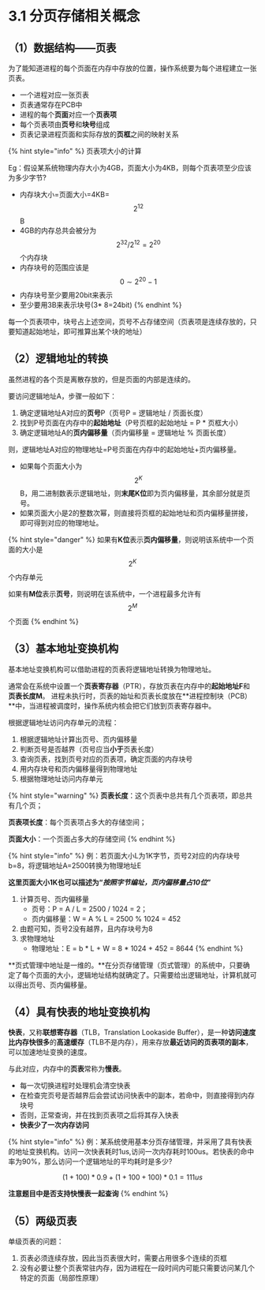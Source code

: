 # 3.1 分页存储相关概念



## （1）数据结构——页表

为了能知道进程的每个页面在内存中存放的位置，操作系统要为每个进程建立一张页表。

* 一个进程对应一张页表
* 页表通常存在PCB中
* 进程的每个**页面**对应一个**页表项**
* 每个页表项由**页号**和**块号**组成
* 页表记录进程页面和实际存放的**页框**之间的映射关系

{% hint style="info" %}
页表项大小的计算

Eg：假设某系统物理内存大小为4GB，页面大小为4KB，则每个页表项至少应该为多少字节? 

* 内存块大小=页面大小=4KB=$$2^{12}$$B 
* 4GB的内存总共会被分为 $$2^{32}/2^{12}=2^{20}$$个内存块
* 内存块号的范围应该是 $$0 \sim 2^{20} -1$$
* 内存块号至少要用20bit来表示
* 至少要用3B来表示块号\(3\* 8=24bit\)
{% endhint %}

每一个页表项中，块号占上述空间，页号不占存储空间（页表项是连续存放的，只要知道起始地址，即可推算出某个块的地址）

## （2）逻辑地址的转换

虽然进程的各个页是离散存放的，但是页面的内部是连续的。

要访问逻辑地址A，步骤一般如下：

1. 确定逻辑地址A对应的**页号**P（页号P = 逻辑地址 / 页面长度）
2. 找到P号页面在内存中的**起始地址**（P号页框的起始地址 = P \* 页框大小）
3. 确定逻辑地址A的**页内偏移量**（页内偏移量 = 逻辑地址 % 页面长度）

则，逻辑地址A对应的物理地址=P号页面在内存中的起始地址+页内偏移量。

* 如果每个页面大小为 $$2^{K}$$B，用二进制数表示逻辑地址，则**末尾K位**即为页内偏移量，其余部分就是页号。
* 如果页面大小是2的整数次幂，则直接将页框的起始地址和页内偏移量拼接，即可得到对应的物理地址。

{% hint style="danger" %}
如果有**K位**表示**页内偏移量**，则说明该系统中一个页面的大小是 $$2^{K}$$ 个内存单元

如果有**M位**表示**页号**，则说明在该系统中，一个进程最多允许有 $$2^{M}$$ 个页面
{% endhint %}

## （3）基本地址变换机构

基本地址变换机构可以借助进程的页表将逻辑地址转换为物理地址。 

通常会在系统中设置一个**页表寄存器**（PTR），存放页表在内存中的**起始地址F**和**页表长度M**。 进程未执行时，页表的始址和页表长度放在**进程控制块（PCB）**中，当进程被调度时，操作系统内核会把它们放到页表寄存器中。

根据逻辑地址访问内存单元的流程：

1. 根据逻辑地址计算出页号、页内偏移量
2. 判断页号是否越界（页号应当**小于**页表长度）
3. 查询页表，找到页号对应的页表项，确定页面的内存块号
4. 用内存块号和页内偏移量得到物理地址
5. 根据物理地址访问内存单元

{% hint style="warning" %}
**页表长度**：这个页表中总共有几个页表项，即总共有几个页；

**页表项长度**：每个页表项占多大的存储空间；

**页面大小**：一个页面占多大的存储空间
{% endhint %}

{% hint style="info" %}
例：若页面大小L为1K字节，页号2对应的内存块号b=8，将逻辑地址A=2500转换为物理地址E

**这里页面大小1K也可以描述为“**_**按照字节编址，页内偏移量占10位**_**”**

1. 计算页号、页内偏移量
   * 页号：P = A / L = 2500 / 1024 = 2；
   * 页内偏移量：W = A % L = 2500 % 1024 = 452
2. 由题可知，页号2没有越界，且内存块号为8
3. 求物理地址
   * 物理地址：E = b \* L + W = 8 \* 1024 + 452 = 8644
{% endhint %}

**页式管理中地址是一维的。**在分页存储管理（页式管理）的系统中，只要确定了每个页面的大小，逻辑地址结构就确定了。只需要给出逻辑地址，计算机就可以得出页号、页内偏移量。

## （4）具有快表的地址变换机构

**快表**，又称**联想寄存器**（TLB，Translation Lookaside Buffer），是一种**访问速度比内存快很多**的**高速缓存**（TLB不是内存），用来存放**最近访问的页表项的副本**，可以加速地址变换的速度。

与此对应，内存中的**页表**常称为**慢表**。

* 每一次切换进程时处理机会清空快表
* 在检查完页号是否越界后会尝试访问快表中的副本，若命中，则直接得到内存块号
* 否则，正常查询，并在找到页表项之后将其存入快表
* **快表少了一次内存访问**

{% hint style="info" %}
例：某系统使用基本分页存储管理，并采用了具有快表的地址变换机构。访问一次快表耗时1us,访问一次内存耗时100us。若快表的命中率为90%，那么访问一个逻辑地址的平均耗时是多少? 

$$(1+100) * 0.9+ (1+100+100) * 0.1 = 111 us$$ 

**注意题目中是否支持快慢表一起查询**
{% endhint %}

## （5）两级页表

单级页表的问题：

1. 页表必须连续存放，因此当页表很大时，需要占用很多个连续的页框
2. 没有必要让整个页表常驻内存，因为进程在一段时间内可能只需要访问某几个特定的页面（局部性原理）

